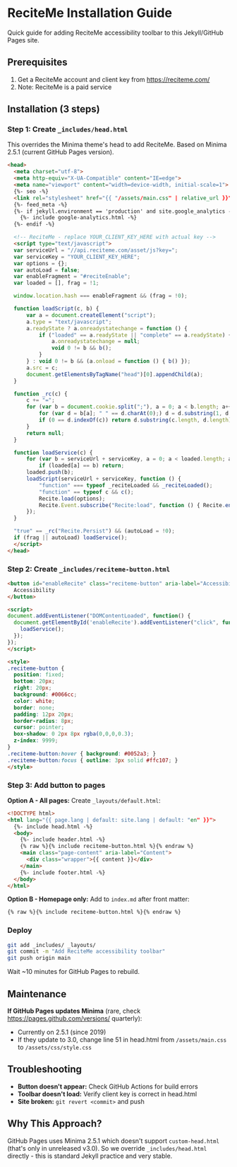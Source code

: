 # ReciteMe Installation Guide

Quick guide for adding ReciteMe accessibility toolbar to this Jekyll/GitHub Pages site.

## Prerequisites

1. Get a ReciteMe account and client key from https://reciteme.com/
2. Note: ReciteMe is a paid service

## Installation (3 steps)

### Step 1: Create `_includes/head.html`

This overrides the Minima theme's head to add ReciteMe. Based on Minima 2.5.1 (current GitHub Pages version).

```html
<head>
  <meta charset="utf-8">
  <meta http-equiv="X-UA-Compatible" content="IE=edge">
  <meta name="viewport" content="width=device-width, initial-scale=1">
  {%- seo -%}
  <link rel="stylesheet" href="{{ "/assets/main.css" | relative_url }}">
  {%- feed_meta -%}
  {%- if jekyll.environment == 'production' and site.google_analytics -%}
    {%- include google-analytics.html -%}
  {%- endif -%}

  <!-- ReciteMe - replace YOUR_CLIENT_KEY_HERE with actual key -->
  <script type="text/javascript">
  var serviceUrl = "//api.reciteme.com/asset/js?key=";
  var serviceKey = "YOUR_CLIENT_KEY_HERE";
  var options = {};
  var autoLoad = false;
  var enableFragment = "#reciteEnable";
  var loaded = [], frag = !1;

  window.location.hash === enableFragment && (frag = !0);

  function loadScript(c, b) {
      var a = document.createElement("script");
      a.type = "text/javascript";
      a.readyState ? a.onreadystatechange = function () {
          if ("loaded" == a.readyState || "complete" == a.readyState) {
              a.onreadystatechange = null;
              void 0 != b && b();
          }
      } : void 0 != b && (a.onload = function () { b() });
      a.src = c;
      document.getElementsByTagName("head")[0].appendChild(a);
  }

  function _rc(c) {
      c += "=";
      for (var b = document.cookie.split(";"), a = 0; a < b.length; a++) {
          for (var d = b[a]; " " == d.charAt(0);) d = d.substring(1, d.length);
          if (0 == d.indexOf(c)) return d.substring(c.length, d.length);
      }
      return null;
  }

  function loadService(c) {
      for (var b = serviceUrl + serviceKey, a = 0; a < loaded.length; a++)
          if (loaded[a] == b) return;
      loaded.push(b);
      loadScript(serviceUrl + serviceKey, function () {
          "function" === typeof _reciteLoaded && _reciteLoaded();
          "function" == typeof c && c();
          Recite.load(options);
          Recite.Event.subscribe("Recite:load", function () { Recite.enable() });
      });
  }

  "true" == _rc("Recite.Persist") && (autoLoad = !0);
  if (frag || autoLoad) loadService();
  </script>
</head>
```

### Step 2: Create `_includes/reciteme-button.html`

```html
<button id="enableRecite" class="reciteme-button" aria-label="Accessibility Tools">
  Accessibility
</button>

<script>
document.addEventListener("DOMContentLoaded", function() {
  document.getElementById('enableRecite').addEventListener("click", function() {
    loadService();
  });
});
</script>

<style>
.reciteme-button {
  position: fixed;
  bottom: 20px;
  right: 20px;
  background: #0066cc;
  color: white;
  border: none;
  padding: 12px 20px;
  border-radius: 8px;
  cursor: pointer;
  box-shadow: 0 2px 8px rgba(0,0,0,0.3);
  z-index: 9999;
}
.reciteme-button:hover { background: #0052a3; }
.reciteme-button:focus { outline: 3px solid #ffc107; }
</style>
```

### Step 3: Add button to pages

**Option A - All pages:** Create `_layouts/default.html`:

```html
<!DOCTYPE html>
<html lang="{{ page.lang | default: site.lang | default: "en" }}">
  {%- include head.html -%}
  <body>
    {%- include header.html -%}
    {% raw %}{% include reciteme-button.html %}{% endraw %}
    <main class="page-content" aria-label="Content">
      <div class="wrapper">{{ content }}</div>
    </main>
    {%- include footer.html -%}
  </body>
</html>
```

**Option B - Homepage only:** Add to `index.md` after front matter:
```markdown
{% raw %}{% include reciteme-button.html %}{% endraw %}
```

### Deploy

```bash
git add _includes/ _layouts/
git commit -m "Add ReciteMe accessibility toolbar"
git push origin main
```

Wait ~10 minutes for GitHub Pages to rebuild.

## Maintenance

**If GitHub Pages updates Minima** (rare, check https://pages.github.com/versions/ quarterly):
- Currently on 2.5.1 (since 2019)
- If they update to 3.0, change line 51 in head.html from `/assets/main.css` to `/assets/css/style.css`

## Troubleshooting

- **Button doesn't appear:** Check GitHub Actions for build errors
- **Toolbar doesn't load:** Verify client key is correct in head.html
- **Site broken:** `git revert <commit>` and push

## Why This Approach?

GitHub Pages uses Minima 2.5.1 which doesn't support `custom-head.html` (that's only in unreleased v3.0). So we override `_includes/head.html` directly - this is standard Jekyll practice and very stable.
